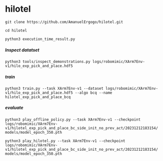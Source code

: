 # hilotel
`git clone https://github.com/AmanuelErgogo/hilotel.git`

`cd hilotel`

`python3 execution_time_result.py`

##### Inspect datatset

`python3 tools/inspect_demonstrations.py logs/robomimic/XArm7Env-v1/hilo_exp_pick_and_place.hdf5`

##### train

`python3 train.py --task XArm7Env-v1 --dataset logs/robomimic/XArm7Env-v1/hilo_exp_pick_and_place.hdf5 --algo bcq --name hilotel_exp_pick_and_place_bcq`

##### evaluate

`python3 play_offline_policy.py --task XArm7Env-v1 --checkpoint logs/robomimic/XArm7Env-v1/hilotel_exp_pick_and_place_bc_side_init_no_prev_act/20231212183154/models/model_epoch_350.pth`

`python3 play_hilotel.py --task XArm7Env-v1 --checkpoint logs/robomimic/XArm7Env-v1/hilotel_exp_pick_and_place_bc_side_init_no_prev_act/20231212183154/models/model_epoch_350.pth`
